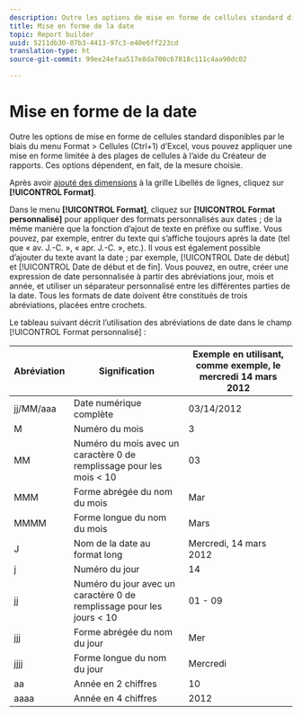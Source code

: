 ```yaml
---
description: Outre les options de mise en forme de cellules standard disponibles par le biais du menu Format > Cellules (Ctrl+1) d’Excel, vous pouvez appliquer une mise en forme limitée à des plages de cellules à l’aide du Créateur de rapports. Ces options dépendent, en fait, de la mesure choisie.
title: Mise en forme de la date
topic: Report builder
uuid: 5211db30-07b3-4413-97c3-e40e6ff223cd
translation-type: ht
source-git-commit: 99ee24efaa517e8da700c67818c111c4aa90dc02

---
```



# Mise en forme de la date

Outre les options de mise en forme de cellules standard disponibles par le biais du menu Format > Cellules (Ctrl+1) d’Excel, vous pouvez appliquer une mise en forme limitée à des plages de cellules à l’aide du Créateur de rapports. Ces options dépendent, en fait, de la mesure choisie.

Après avoir [ajouté des dimensions](/help/analyze/report-builder/layout/c-metrics-dimensions/t-add-metrics-and-dimensions.md) à la grille Libellés de lignes, cliquez sur **[!UICONTROL Format]**.

Dans le menu **[!UICONTROL Format]**, cliquez sur **[!UICONTROL Format personnalisé]** pour appliquer des formats personnalisés aux dates ; de la même manière que la fonction d’ajout de texte en préfixe ou suffixe. Vous pouvez, par exemple, entrer du texte qui s’affiche toujours après la date (tel que « av. J.-C. », « apr. J.-C. », etc.). Il vous est également possible d’ajouter du texte avant la date ; par exemple, [!UICONTROL Date de début] et [!UICONTROL Date de début et de fin]. Vous pouvez, en outre, créer une expression de date personnalisée à partir des abréviations jour, mois et année, et utiliser un séparateur personnalisé entre les différentes parties de la date. Tous les formats de date doivent être constitués de trois abréviations, placées entre crochets.

Le tableau suivant décrit l’utilisation des abréviations de date dans le champ [!UICONTROL Format personnalisé] :

| Abréviation | Signification | Exemple   en utilisant, comme exemple, le mercredi 14 mars 2012 |
|--- |--- |--- |
| jj/MM/aaa | Date numérique complète | 03/14/2012 |
| M | Numéro du mois | 3 |
| MM | Numéro du mois avec un caractère 0 de remplissage pour les mois &lt; 10 | 03 |
| MMM | Forme abrégée du nom du mois | Mar |
| MMMM | Forme longue du nom du mois | Mars |
| J | Nom de la date au format long | Mercredi, 14 mars 2012 |
| j | Numéro du jour | 14 |
| jj | Numéro du jour avec un caractère 0 de remplissage pour les jours &lt; 10 | 01 - 09 |
| jjj | Forme abrégée du nom du jour | Mer |
| jjjj | Forme longue du nom du jour | Mercredi |
| aa | Année en 2 chiffres | 10 |
| aaaa | Année en 4 chiffres | 2012 |
